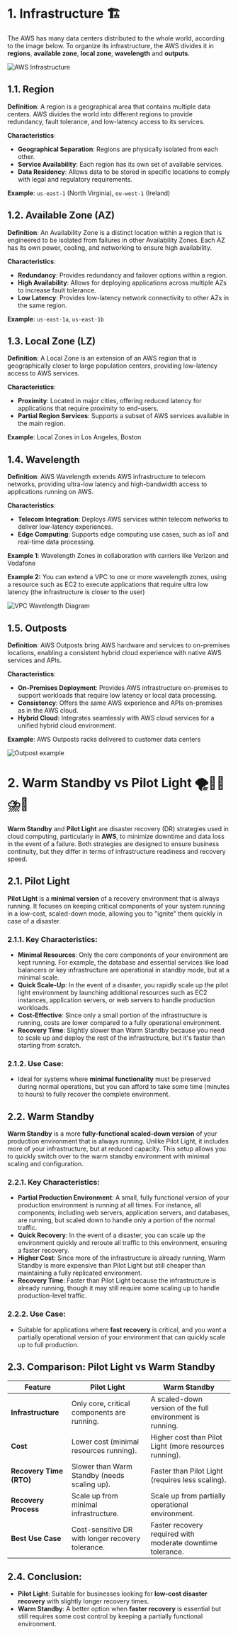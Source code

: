 # 1. Infrastructure 🏗️

The AWS has many data centers distributed to the whole world, according to the image below. To organize its infrastructure, the AWS divides it in **regions**, **available zone**, **local zone**, **wavelength** and **outputs**.

![AWS Infrastructure](../imgs/aws-infra.jpg)

## 1.1. Region

**Definition**: A region is a geographical area that contains multiple data centers. AWS divides the world into different regions to provide redundancy, fault tolerance, and low-latency access to its services.

**Characteristics**:

- **Geographical Separation**: Regions are physically isolated from each other.
- **Service Availability**: Each region has its own set of available services.
- **Data Residency**: Allows data to be stored in specific locations to comply with legal and regulatory requirements.

**Example**: `us-east-1` (North Virginia), `eu-west-1` (Ireland)

## 1.2. Available Zone (AZ)

**Definition**: An Availability Zone is a distinct location within a region that is engineered to be isolated from failures in other Availability Zones. Each AZ has its own power, cooling, and networking to ensure high availability.

**Characteristics**:

- **Redundancy**: Provides redundancy and failover options within a region.
- **High Availability**: Allows for deploying applications across multiple AZs to increase fault tolerance.
- **Low Latency**: Provides low-latency network connectivity to other AZs in the same region.

**Example**: `us-east-1a`, `us-east-1b`

## 1.3. Local Zone (LZ)

**Definition**: A Local Zone is an extension of an AWS region that is geographically closer to large population centers, providing low-latency access to AWS services.

**Characteristics**:

- **Proximity**: Located in major cities, offering reduced latency for applications that require proximity to end-users.
- **Partial Region Services**: Supports a subset of AWS services available in the main region.

**Example**: Local Zones in Los Angeles, Boston

## 1.4. Wavelength

**Definition**: AWS Wavelength extends AWS infrastructure to telecom networks, providing ultra-low latency and high-bandwidth access to applications running on AWS.

**Characteristics**:

- **Telecom Integration**: Deploys AWS services within telecom networks to deliver low-latency experiences.
- **Edge Computing**: Supports edge computing use cases, such as IoT and real-time data processing.

**Example 1**: Wavelength Zones in collaboration with carriers like Verizon and Vodafone

**Example 2:** You can extend a VPC to one or more wavelength zones, using a resource such as EC2 to execute applications that require ultra low latency (the infrastructure is closer to the user)

![VPC Wavelength Diagram](../imgs/vpc-wavelength-diagram.jpg)

## 1.5. Outposts

**Definition**: AWS Outposts bring AWS hardware and services to on-premises locations, enabling a consistent hybrid cloud experience with native AWS services and APIs.

**Characteristics**:

- **On-Premises Deployment**: Provides AWS infrastructure on-premises to support workloads that require low latency or local data processing.
- **Consistency**: Offers the same AWS experience and APIs on-premises as in the AWS cloud.
- **Hybrid Cloud**: Integrates seamlessly with AWS cloud services for a unified hybrid cloud environment.

**Example**: AWS Outposts racks delivered to customer data centers

![Outpost example](../imgs/outpost.jpg)

# 2. Warm Standby vs Pilot Light 🌪️🫨🌋⛈️🌊

**Warm Standby** and **Pilot Light** are disaster recovery (DR) strategies used in cloud computing, particularly in **AWS**, to minimize downtime and data loss in the event of a failure. Both strategies are designed to ensure business continuity, but they differ in terms of infrastructure readiness and recovery speed.

## 2.1. Pilot Light

**Pilot Light** is a **minimal version** of a recovery environment that is always running. It focuses on keeping critical components of your system running in a low-cost, scaled-down mode, allowing you to "ignite" them quickly in case of a disaster.

### 2.1.1. Key Characteristics:

- **Minimal Resources**: Only the core components of your environment are kept running. For example, the database and essential services like load balancers or key infrastructure are operational in standby mode, but at a minimal scale.
- **Quick Scale-Up**: In the event of a disaster, you rapidly scale up the pilot light environment by launching additional resources such as EC2 instances, application servers, or web servers to handle production workloads.
- **Cost-Effective**: Since only a small portion of the infrastructure is running, costs are lower compared to a fully operational environment.
- **Recovery Time**: Slightly slower than Warm Standby because you need to scale up and deploy the rest of the infrastructure, but it's faster than starting from scratch.

### 2.1.2. Use Case:

- Ideal for systems where **minimal functionality** must be preserved during normal operations, but you can afford to take some time (minutes to hours) to fully recover the complete environment.

## 2.2. Warm Standby

**Warm Standby** is a more **fully-functional scaled-down version** of your production environment that is always running. Unlike Pilot Light, it includes more of your infrastructure, but at reduced capacity. This setup allows you to quickly switch over to the warm standby environment with minimal scaling and configuration.

### 2.2.1. Key Characteristics:

- **Partial Production Environment**: A small, fully functional version of your production environment is running at all times. For instance, all components, including web servers, application servers, and databases, are running, but scaled down to handle only a portion of the normal traffic.
- **Quick Recovery**: In the event of a disaster, you can scale up the environment quickly and reroute all traffic to this environment, ensuring a faster recovery.
- **Higher Cost**: Since more of the infrastructure is already running, Warm Standby is more expensive than Pilot Light but still cheaper than maintaining a fully replicated environment.
- **Recovery Time**: Faster than Pilot Light because the infrastructure is already running, though it may still require some scaling up to handle production-level traffic.

### 2.2.2. Use Case:

- Suitable for applications where **fast recovery** is critical, and you want a partially operational version of your environment that can quickly scale up to full production.

## 2.3. Comparison: Pilot Light vs Warm Standby

| **Feature**             | **Pilot Light**                                   | **Warm Standby**                                           |
| ----------------------- | ------------------------------------------------- | ---------------------------------------------------------- |
| **Infrastructure**      | Only core, critical components are running.       | A scaled-down version of the full environment is running.  |
| **Cost**                | Lower cost (minimal resources running).           | Higher cost than Pilot Light (more resources running).     |
| **Recovery Time (RTO)** | Slower than Warm Standby (needs scaling up).      | Faster than Pilot Light (requires less scaling).           |
| **Recovery Process**    | Scale up from minimal infrastructure.             | Scale up from partially operational environment.           |
| **Best Use Case**       | Cost-sensitive DR with longer recovery tolerance. | Faster recovery required with moderate downtime tolerance. |

## 2.4. Conclusion:

- **Pilot Light**: Suitable for businesses looking for **low-cost disaster recovery** with slightly longer recovery times.
- **Warm Standby**: A better option when **faster recovery** is essential but still requires some cost control by keeping a partially functional environment.
